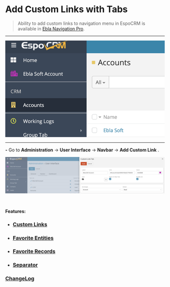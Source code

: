 # Add Custom Links with Tabs <a href="https://www.eblasoft.com.tr/espocrm-extension-page/espocrm-navigation-pro" target="_blank" id="ext-version" data-id="6368dc68d112fabca"></a>

>Ability to add custom links to navigation menu in EspoCRM is available
in [Ebla Navigation Pro](https://www.eblasoft.com.tr/espocrm-extension-page/espocrm-navigation-pro).

---

![custom-link](../../_static/images/espocrm-extensions/nav-pro/custom-link.png)

---

**-** Go to **Administration** -> **User Interface** -> **Navbar** -> **Add Custom Link** .

![custom link op](../../_static/images/espocrm-extensions/nav-pro/custom-link-op.png)

<br>

**Features:**

- ### [Custom Links](custom-links-with-tabs.md)

- ### [Favorite Entities](favorite-entities.md)

- ### [Favorite Records](favorite-records.md)

- ### [Separator](separator.md)

### <font color=gray> [ChangeLog](changelog.md) </font>